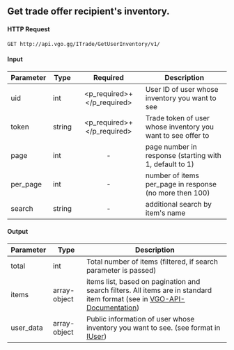 ## Get trade offer recipient's inventory.

#### HTTP Request

`GET http://api.vgo.gg/ITrade/GetUserInventory/v1/`

#### Input

Parameter | Type | Required   | Description
--------- | -----| :--------: | -----------
uid | int |  <p_required>+</p_required> | User ID of user whose inventory you want to see 
token | string |  <p_required>+</p_required> | Trade token of user whose inventory you want to see offer to
page | int | - | page number in response (starting with 1, default to 1) 
per_page | int | - | number of items per_page in response (no more then 100)
search | string | - | additional search by item's name 
    
#### Output

Parameter | Type | Description
--------- | -----| -------- 
total     | int    | Total number of items (filtered, if search parameter is passed)
items | array-object | items list, based on pagination and search filters. All items are in standard item format (see in [VGO-API-Documentation](VGO-API-Documentation))
user_data | array-object | Public information of user whose inventory you want to see. (see format in [IUser](IUser))



